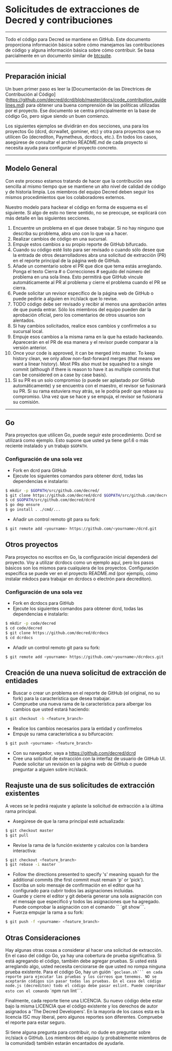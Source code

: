 # Solicitudes de extracciones de Decred y contribuciones

---

Todo el código para Decred se mantiene en GitHub. Este documento proporciona información básica sobre cómo manejamos las contribuciones de código y alguna información básica sobre cómo contribuir. Se basa parcialmente en un documento similar de [btcsuite](https://github.com/btcsuite).

---

## Preparación inicial

Un buen primer paso es leer la [Documentación de las Directrices de Contribución al Código] (https://github.com/decred/dcrd/blob/master/docs/code_contribution_guidelines.md) para obtener una buena comprensión de las políticas utilizadas por el
proyecto. Ese documento se centra principalmente en la base de código Go, pero sigue siendo un buen comienzo.

Los siguientes ejemplos se dividirán en dos secciones, una para los proyectos Go (dcrd, dcrwallet, gominer, etc) y otra para proyectos que no utilicen Go (decrediton, Paymetheus, dcrdocs, etc.). En todos los casos, asegúrese de consultar el archivo README.md de cada proyecto si necesita ayuda para configurar el proyecto concreto.

---

## Modelo General

Con este proceso estamos tratando de hacer que la contribución sea sencilla al mismo tiempo que se mantiene un alto nivel de calidad de código y de historia limpia. Los miembros del equipo Decred deben seguir los mismos procedimientos que los colaboradores externos.

Nuestro modelo para hackear el código en forma de esquema es el siguiente. Si algo de esto no tiene sentido, no se preocupe, se explicará con más detalle en las siguientes secciones.

1. Encuentre un problema en el que desee trabajar. Si no hay ninguno que describa su problema, abra uno con lo que va a hacer.
1. Realizar cambios de código en una sucursal.
1. Empuje estos cambios a su propio reporte de GitHub bifurcado.
1. Cuando su código esté listo para ser revisado o cuando sólo desee que la entrada de otros desarrolladores abra una solicitud de extracción (PR) en el reporte principal de la página web de GitHub.
1. Añade un comentario sobre el PR que dice que tema estás arreglando. Ponga el texto Cierra # o Correcciones # seguido del número del problema en una sola línea. Esto permitirá que GitHub vincule automáticamente al PR al problema y cierre el problema cuando el PR se cierra.
1. Puede solicitar un revisor específico de la página web de GitHub o puede pedirle a alguien en irc/slack que lo revise.
1. TODO código debe ser revisado y recibir al menos una aprobación antes de que pueda entrar. Sólo los miembros del equipo pueden dar la aprobación oficial, pero los comentarios de otros usuarios son alentados.
1. Si hay cambios solicitados, realice esos cambios y confírmelos a su sucursal local.
1. Empuje esos cambios a la misma rama en la que ha estado hackeando. Aparecerán en el PR de esa manera y el revisor puede comparar a la versión anterior.
1. Once your code is approved, it can be merged into master.  To keep history clean, we only allow non-fast-forward merges (that means we want a linear history).  Most PRs also must be squashed to a single commit (although if there is reason to have it as multiple commits that can be considered on a case by case basis).
1. Si su PR es un solo compromiso (o puede ser aplastado por GitHub automáticamente) y se encuentra con el maestro, el revisor se fusionará su PR. Si su rama estuviera muy atrás, se le podría pedir que rebase su compromiso. Una vez que se hace y se empuja, el revisor se fusionará su comisión.

---

## Go 

Para proyectos que utilicen Go, puede seguir este procedimiento. Dcrd se utilizará como ejemplo. Esto supone que usted ya tiene go1.6 o más reciente instalado y un trabajo `$GOPATH`.

### Configuración de una sola vez
- Fork en dcrd para GitHub
- Ejecute los siguientes comandos para obtener dcrd, todas las dependencias e instalarlo:

```bash
$ mkdir -p $GOPATH/src/github.com/decred/
$ git clone https://github.com/decred/dcrd $GOPATH/src/github.com/decred/dcrd
$ cd $GOPATH/src/github.com/decred/dcrd
$ go dep ensure
$ go install . ./cmd/...
```

- Añadir un control remoto git para su fork:

```bash
$ git remote add <yourname> https://github.com/<yourname>/dcrd.git
```

## Otros proyectos

Para proyectos no escritos en Go, la configuración inicial dependerá del proyecto. Voy a utilizar dcrdocs como un ejemplo aquí, pero los pasos básicos son los mismos para cualquiera de los proyectos. Configuración específica se puede ver en el proyecto README.md (por ejemplo, cómo instalar mkdocs para trabajar en dcrdocs o electrón para decrediton).

### Configuración de una sola vez
- Fork en dcrdocs para GitHub
- Ejecute los siguientes comandos para obtener dcrd, todas las dependencias e instalarlo:

```bash
$ mkdir -p code/decred
$ cd code/decred
$ git clone https://github.com/decred/dcrdocs
$ cd dcrdocs
```

- Añadir un control remoto git para su fork:

```bash
$ git remote add <yourname> https://github.com/<yourname>/dcrdocs.git
```

## Creación de una nueva solicitud de extracción de entidades
- Buscar o crear un problema en el reporte de GitHub (el original, no su fork) para la característica que desea trabajar.
- Compruebe una nueva rama de la característica para albergar los cambios que usted estará haciendo:

```bash
$ git checkout -b <feature_branch>
```
- Realice los cambios necesarios para la entidad y confírmelos
- Empuje su rama característica a su bifurcación:

```bash
$ git push <yourname> <feature_branch>
```
- Con su navegador, vaya a https://github.com/decred/dcrd
- Cree una solicitud de extracción con la interfaz de usuario de GitHub UI. Puede solicitar un revisión en la página web de GitHub o puede preguntar a alguien sobre irc/slack.

## Reajuste una de sus solicitudes de extracción existentes

A veces se le pedirá reajuste y aplaste la solicitud de extracción a la última rama principal.

- Asegúrese de que la rama principal esté actualizada:

```bash
$ git checkout master
$ git pull
```
- Revise la rama de la función existente y calculos con la bandera interactiva:

```bash
$ git checkout <feature_branch>
$ git rebase -i master
```
- Follow the directions presented to specify 's' meaning squash for the additional commits (the first commit must remain 'p' or 'pick').
- Escriba un solo mensaje de confirmación en el editor que ha configurado para cubrir todos las asignaciones incluidas.
- Guarde y cierre el editor y git debería generar una sola asignación con el mensaje que especificó y todos las asignaciones que ha agregado. Puede comprobar la asignación con el comando `` `git show```.
- Fuerza empujar la rama a su fork:

```bash
$ git push -f <yourname> <feature_branch>
```

## Otras Consideraciones

Hay algunas otras cosas a considerar al hacer una solicitud de extracción. En el caso del código Go, ya hay una cobertura de prueba significativa. Si está agregando el código, también debe agregar pruebas. Si usted está arreglando algo, usted necesita cerciorarse de que usted no rompa ninguna prueba existente. Para el código Go, hay un guión `` `goclean.sh``` en cada reporte para ejecutar las pruebas y los correos que tenemos. NO se aceptarán códigos sin pasar todas las pruebas. En el caso del código node.js (decrediton) todo el código debe pasar eslint. Puede comprobar esto con el comando `` `npm run lint```.

Finalmente, cada reporte tiene una LICENCIA. Su nuevo código debe estar bajo la misma LICENCIA que el código existente y los derechos de autor asignados a 'The Decred Developers'. En la mayoría de los casos esta es la licencia ISC muy liberal, pero algunos reportes son diferentes. Compruebe el reporte para estar seguro.

Si tiene alguna pregunta para contribuir, no dude en preguntar sobre irc/slack o GitHub. Los miembros del equipo (y probablemente miembros de la comunidad) también estarán encantados de ayudarle.
